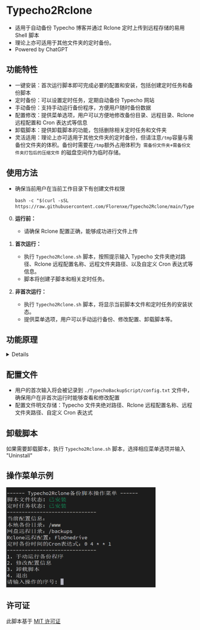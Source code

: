 # Typecho2Rclone
- 适用于自动备份 Typecho 博客并通过 Rclone 定时上传到远程存储的易用 Shell 脚本
- 理论上亦可适用于其他文件夹的定时备份。
- Powered by ChatGPT

## 功能特性

- 一键安装：首次运行脚本即可完成必要的配置和安装，包括创建定时任务和备份脚本
- 定时备份：可以设置定时任务，定期自动备份 Typecho 网站
- 手动备份：支持手动运行备份程序，方便用户随时备份数据
- 配置修改：提供菜单选项，用户可以方便地修改备份目录、远程目录、Rclone 远程配置和 Cron 表达式等信息
- 卸载脚本：提供卸载脚本的功能，包括删除相关定时任务和文件夹
- 灵活适用：理论上亦可适用于其他文件夹的定时备份，但请注意`/tmp`容量与需备份文件夹的体积。备份时需要在`/tmp`额外占用体积为` 需备份文件夹+需备份文件夹打包后的压缩文件` 的磁盘空间作为临时存储。

## 使用方法
- 确保当前用户在当前工作目录下有创建文件权限
    
    ```
    bash -c "$(curl -sSL https://raw.githubusercontent.com/Florenxe/Typecho2Rclone/main/Typecho2Rclone.sh)"
    ```

0. **运行前：**
    - 请确保 Rclone 配置正确，能够成功进行文件上传

1. **首次运行：**
    - 执行 `Typecho2Rclone.sh` 脚本，按照提示输入 Typecho 文件夹绝对路径、Rclone 远程配置名称、远程文件夹路径、以及自定义 Cron 表达式等信息。
    - 脚本将创建子脚本和相关定时任务。

2. **非首次运行：**
    - 执行 `Typecho2Rclone.sh` 脚本，将显示当前脚本文件和定时任务的安装状态。
    - 提供菜单选项，用户可以手动运行备份、修改配置、卸载脚本等。

## 功能原理
<details>
    
 - 当用户首次运行脚本时，脚本将引导用户输入必要的配置信息，包括 Typecho 文件夹路径（TYPECHO_DIR）、Rclone 远程配置名称（REMOTE_NAME）、Rclone 远程文件夹路径（REMOTE_FOLDER）和定时备份的 Cron 表达式（CUSTOM_CRON）
   
   这些信息将被记录到配置文件（config.txt）中，同时创建用于定时备份的子脚本文件（Typecho2Rclone_script.sh）

 - 配置文件的内容如下：
```
TYPECHO_DIR="/path/to/typecho"
REMOTE_NAME="your_remote_config"
REMOTE_FOLDER="/path/to/remote/folder"
CUSTOM_CRON="0 4 * * 1"
```
 - 首次运行完成后，脚本会将子脚本文件 `Typecho2Rclone_script.sh` 写入指定目录，并创建定时任务，按照用户配置的时间定期执行备份操作。首次安装完成后，用户可以选择立即运行一次备份。
 - 备份步骤：
      1. `Typecho2Rclone_script.sh`会将Typecho文件夹复制到位于`/tmp/typecho_temp`的临时文件夹
      2. 将该临时文件夹打包成tar.gz后缀的压缩包
      3. Rclone将该tar.gz压缩包移动至指定远程文件夹
      4. 删除整个`/tmp/typecho_temp`临时文件夹
      5. 完成

 - 在非首次运行时，脚本将读取配置文件中的信息，显示当前脚本文件和定时任务的安装状态。用户可以选择手动运行备份程序、修改配置信息、卸载脚本或退出。

 - 当用户选择修改配置信息时，脚本将引导用户输入新的 Typecho 网页文件夹路径、Rclone 网盘配置名称、Rclone 远程文件夹路径和新的定时备份的 Cron 表达式。这些新的配置信息将被更新到配置文件中，同时备份脚本文件将重新生成。

</details>

## 配置文件

- 用户的首次输入将会被记录到 `./TypechoBackupScript/config.txt` 文件中，确保用户在非首次运行时能够查看和修改配置
- 配置文件明文存储：Typecho 文件夹绝对路径、Rclone 远程配置名称、远程文件夹路径、自定义 Cron 表达式

## 卸载脚本

如果需要卸载脚本，执行 `Typecho2Rclone.sh` 脚本，选择相应菜单选项并输入 "Uninstall"

## 操作菜单示例

<img src="https://raw.githubusercontent.com/Florenxe/Typecho2Rclone/main/menu.png" width="400px">

## 许可证

此脚本基于 [MIT 许可证](LICENSE)


